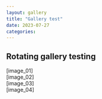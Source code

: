 ```yaml
---
layout: gallery
title: "Gallery test"
date: 2023-07-27
categories:
---
```


[image_01]: <img src="/../assets/img/img_cindy_julaton_01.jpg" alt=""> 
[image_02]: <img src="/../assets/img/img_cindy_julaton_02.jpg" alt="">
[image_03]: <img src="/../assets/img/img_cindy_julaton_03.jpg" alt="">
[image_04]: <img src="/../assets/img/img_cindy_julaton_04.jpg" alt="">

## Rotating gallery testing

<div class="main-carousel" data-flickity='{ "cellAlign": "left", "contain": true }'>
  <div class="carousel-cell">[image_01]</div>
  <div class="carousel-cell">[image_02]</div>
  <div class="carousel-cell">[image_03]</div>
  <div class="carousel-cell">[image_04]</div>
</div>

